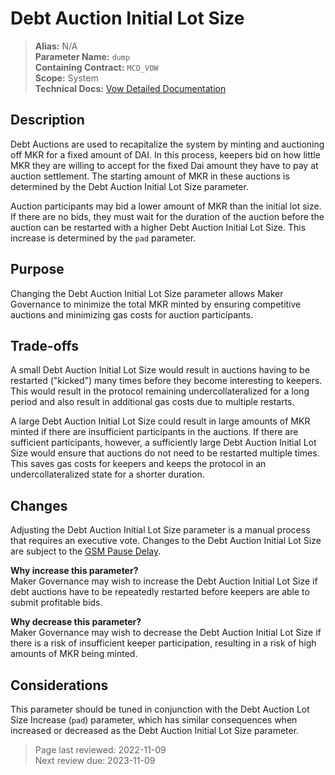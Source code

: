 # Debt Auction Initial Lot Size

>**Alias:** N/A  
>**Parameter Name:** `dump`  
>**Containing Contract:** `MCD_VOW`  
>**Scope:** System  
>**Technical Docs:** [Vow Detailed Documentation](https://docs.makerdao.com/smart-contract-modules/system-stabilizer-module/vow-detailed-documentation)  


## Description

Debt Auctions are used to recapitalize the system by minting and auctioning off MKR for a fixed amount of DAI. In this process, keepers bid on how little MKR they are willing to accept for the fixed Dai amount they have to pay at auction settlement. The starting amount of MKR in these auctions is determined by the Debt Auction Initial Lot Size parameter.

Auction participants may bid a lower amount of MKR than the initial lot size. If there are no bids, they must wait for the duration of the auction before the auction can be restarted with a higher Debt Auction Initial Lot Size. This increase is determined by the `pad` parameter. 


## Purpose

Changing the Debt Auction Initial Lot Size parameter allows Maker Governance to minimize the total MKR minted by ensuring competitive auctions and minimizing gas costs for auction participants. 


## Trade-offs

A small Debt Auction Initial Lot Size would result in auctions having to be restarted ("kicked") many times before they become interesting to keepers. This would result in the protocol remaining undercollateralized for a long period and also result in additional gas costs due to multiple restarts.
	
A large Debt Auction Initial Lot Size could result in large amounts of MKR minted if there are insufficient participants in the auctions. If there are sufficient participants, however, a sufficiently large Debt Auction Initial Lot Size would ensure that auctions do not need to be restarted multiple times. This saves gas costs for keepers and keeps the protocol in an undercollateralized state for a shorter duration.  


## Changes

Adjusting the Debt Auction Initial Lot Size parameter is a manual process that requires an executive vote. Changes to the Debt Auction Initial Lot Size are subject to the [GSM Pause Delay](../core/param-gsm-pause-delay.md).

**Why increase this parameter?**  
Maker Governance may wish to increase the Debt Auction Initial Lot Size if debt auctions have to be repeatedly restarted before keepers are able to submit profitable bids.

**Why decrease this parameter?**  
Maker Governance may wish to decrease the Debt Auction Initial Lot Size if there is a risk of insufficient keeper participation, resulting in a risk of high amounts of MKR being minted.

## Considerations

This parameter should be tuned in conjunction with the Debt Auction Lot Size Increase (`pad`) parameter, which has similar consequences when increased or decreased as the Debt Auction Initial Lot Size parameter.

>Page last reviewed: 2022-11-09  
>Next review due: 2023-11-09  
